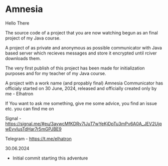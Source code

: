 # Amnesia

Hello There

The source code of a project that you are now watching begun as an final project of my Java course. 

A project of as private and anonymous as possible communicator with Java based server which recieves messages and store it encrypted until rciver downloads them.

The very first publish of this project has been made for initialization purposes and for my teacher of my Java course.

A project with a work name (and propably final) Amnesia Communicator has officialy started on 30 June, 2024, released and officially created only by me - Elhatron

If You want to ask me something, give me some advice, you find an issue etc. you can find me on

Signal - https://signal.me/#eu/3aywcMfKDRv7IJuT7wYeKjDpTu3mPv6A0A_JEV2UjqwEvvIusTdHar7r5mGPJBE9

Telegram - https://t.me/elhatron

30.06.2024

- Initial commit starting this adventure

